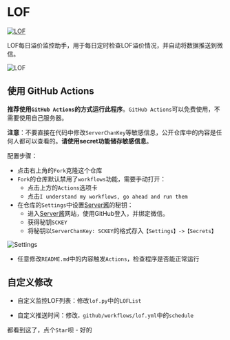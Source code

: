 # LOF

[![LOF](https://github.com/HLNN/LOF/workflows/LOF/badge.svg)](https://github.com/HLNN/LOF)

LOF每日溢价监控助手，用于每日定时检查LOF溢价情况，并自动将数据推送到微信。

![LOF](doc/lof.jpg)

## 使用 GitHub Actions

**推荐使用`GitHub Actions`的方式运行此程序**。`GitHub Actions`可以免费使用，不需要使用自己服务器。


**注意**：不要直接在代码中修改`ServerChanKey`等敏感信息，公开仓库中的内容是任何人都可以查看的。**请使用secret功能储存敏感信息**。


配置步骤：
 - 点击右上角的`Fork`克隆这个仓库
 - `Fork`的仓库默认禁用了`workflows`功能，需要手动打开：
   - 点击上方的`Actions`选项卡
   - 点击`I understand my workflows, go ahead and run them`
 - 在仓库的`Settings`中设置[Server酱](http://sc.ftqq.com/3.version)的秘钥：
   - 进入[Server酱](http://sc.ftqq.com/3.version)网站，使用GitHub登入，并绑定微信。
   - 获得秘钥`SCKEY`
   - 将秘钥以`ServerChanKey: SCKEY`的格式存入`【Settings】->【Secrets】`

![Settings](doc/Settings.png)

 - 任意修改`README.md`中的内容触发`Actions`，检查程序是否能正常运行

## 自定义修改

 - 自定义监控LOF列表：修改`lof.py`中的`LOFList`

 - 自定义推送时间：修改`。github/workflows/lof.yml`中的`schedule`


都看到这了，点个`Star`呗 - 好的
